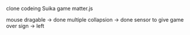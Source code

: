 clone codeing Suika game
matter.js

mouse dragable -> done
multiple collapsion -> done
sensor to give game over sign -> left